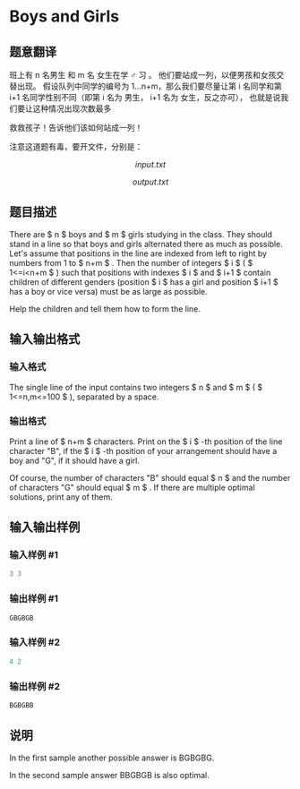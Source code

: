 # Boys and Girls

## 题意翻译

班上有 n 名男生 和 m 名 女生在学 ♂ 习 。 他们要站成一列，以便男孩和女孩交替出现。 假设队列中同学的编号为 1...n+m，那么我们要尽量让第 i 名同学和第 i+1 名同学性别不同（即第 i 名为 男生， i+1 名为 女生，反之亦可）， 也就是说我们要让这种情况出现次数最多

救救孩子！告诉他们该如何站成一列！

注意这道题有毒，要开文件，分别是：

$$input.txt$$

$$output.txt$$

## 题目描述

There are $ n $ boys and $ m $ girls studying in the class. They should stand in a line so that boys and girls alternated there as much as possible. Let's assume that positions in the line are indexed from left to right by numbers from 1 to $ n+m $ . Then the number of integers $ i $ ( $ 1<=i&lt;n+m $ ) such that positions with indexes $ i $ and $ i+1 $ contain children of different genders (position $ i $ has a girl and position $ i+1 $ has a boy or vice versa) must be as large as possible.

Help the children and tell them how to form the line.

## 输入输出格式

### 输入格式

The single line of the input contains two integers $ n $ and $ m $ ( $ 1<=n,m<=100 $ ), separated by a space.

### 输出格式

Print a line of $ n+m $ characters. Print on the $ i $ -th position of the line character "B", if the $ i $ -th position of your arrangement should have a boy and "G", if it should have a girl.

Of course, the number of characters "B" should equal $ n $ and the number of characters "G" should equal $ m $ . If there are multiple optimal solutions, print any of them.

## 输入输出样例

### 输入样例 #1

```cpp
3 3

```
### 输出样例 #1

```cpp
GBGBGB

```
### 输入样例 #2

```cpp
4 2

```
### 输出样例 #2

```cpp
BGBGBB

```
## 说明

In the first sample another possible answer is BGBGBG.

In the second sample answer BBGBGB is also optimal.

